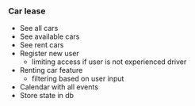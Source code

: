 ### Car lease
- See all cars
- See available cars
- See rent cars
- Register new user
  - limiting access if user is not experienced driver 
- Renting car feature
  - filtering based on user input
- Calendar with all events
- Store state in db